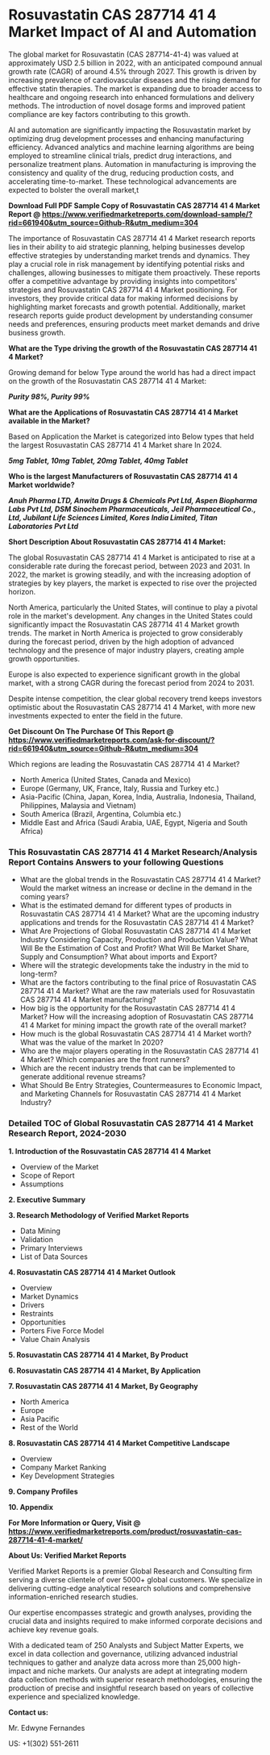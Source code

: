 <meta name="title" content="Global Rosuvastatin CAS 287714 41 4 Market Impact of AI and Automation"><meta name="description" content="The global market for Rosuvastatin (CAS 287714-41-4) was valued at approximately USD 2.5 billion in 2022, with an anticipated compound annual growth rate (CAGR) of aro"><meta name="title" content="Rosuvastatin CAS 287714 41 4 Market Size, Share, Scope, Trends, Growth, Opportunities, Analysis, Forecast"><h1>Rosuvastatin CAS 287714 41 4 Market Impact of AI and Automation</h1><p>The global market for Rosuvastatin (CAS 287714-41-4) was valued at approximately USD 2.5 billion in 2022, with an anticipated compound annual growth rate (CAGR) of around 4.5% through 2027. This growth is driven by increasing prevalence of cardiovascular diseases and the rising demand for effective statin therapies. The market is expanding due to broader access to healthcare and ongoing research into enhanced formulations and delivery methods. The introduction of novel dosage forms and improved patient compliance are key factors contributing to this growth.</p><p>AI and automation are significantly impacting the Rosuvastatin market by optimizing drug development processes and enhancing manufacturing efficiency. Advanced analytics and machine learning algorithms are being employed to streamline clinical trials, predict drug interactions, and personalize treatment plans. Automation in manufacturing is improving the consistency and quality of the drug, reducing production costs, and accelerating time-to-market. These technological advancements are expected to bolster the overall market,t</p><p id="" class=""><strong>Download Full PDF Sample Copy of Rosuvastatin CAS 287714 41 4 Market Report @ <a href="https://www.verifiedmarketreports.com/download-sample/?rid=661940&utm_source=Github-R&utm_medium=304" target="_blank">https://www.verifiedmarketreports.com/download-sample/?rid=661940&utm_source=Github-R&utm_medium=304</a></strong></p><p>The importance of&nbsp;Rosuvastatin CAS 287714 41 4 Market research reports lies in their ability to aid strategic planning, helping businesses develop effective strategies by understanding market trends and dynamics. They play a crucial role in risk management by identifying potential risks and challenges, allowing businesses to mitigate them proactively. These reports offer a competitive advantage by providing insights into competitors' strategies and Rosuvastatin CAS 287714 41 4 Market positioning. For investors, they provide critical data for making informed decisions by highlighting market forecasts and growth potential. Additionally, market research reports guide product development by understanding consumer needs and preferences, ensuring products meet market demands and drive business growth.</p><p><strong>What are the&nbsp;Type driving the growth of the Rosuvastatin CAS 287714 41 4 Market?</strong></p><p id="" class="">Growing demand for below Type around the world has had a direct impact on the growth of the Rosuvastatin CAS 287714 41 4 Market:</p><em><strong>Purity 98%, Purity 99%</strong></em></p><strong>What are the&nbsp;Applications&nbsp;of Rosuvastatin CAS 287714 41 4 Market available in the Market?</strong></p><p id="" class="">Based on Application the Market is categorized into Below types that held the largest Rosuvastatin CAS 287714 41 4 Market share In 2024.</p><em><strong>5mg Tablet, 10mg Tablet, 20mg Tablet, 40mg Tablet</strong></em></p><strong>Who is the largest Manufacturers of Rosuvastatin CAS 287714 41 4 Market worldwide?</strong></p><p><em><strong>Anuh Pharma LTD, Anwita Drugs & Chemicals Pvt Ltd, Aspen Biopharma Labs Pvt Ltd, DSM Sinochem Pharmaceuticals, Jeil Pharmaceutical Co., Ltd, Jubilant Life Sciences Limited, Kores India Limited, Titan Laboratories Pvt Ltd</strong></em></p><p id="" class=""><strong>Short Description About Rosuvastatin CAS 287714 41 4 Market:</strong></p><p>The global Rosuvastatin CAS 287714 41 4 Market is anticipated to rise at a considerable rate during the forecast period, between 2023 and 2031. In 2022, the market is growing steadily, and with the increasing adoption of strategies by key players, the market is expected to rise over the projected horizon.</p><p>North America, particularly the United States, will continue to play a pivotal role in the market's development. Any changes in the United States could significantly impact the Rosuvastatin CAS 287714 41 4 Market growth trends. The market in North America is projected to grow considerably during the forecast period, driven by the high adoption of advanced technology and the presence of major industry players, creating ample growth opportunities.</p><p>Europe is also expected to experience significant growth in the global market, with a strong CAGR during the forecast period from 2024 to 2031.</p><p>Despite intense competition, the clear global recovery trend keeps investors optimistic about the Rosuvastatin CAS 287714 41 4 Market, with more new investments expected to enter the field in the future.</p><p id="" class=""><strong>Get Discount On The Purchase Of This Report @ <a href="https://www.verifiedmarketreports.com/ask-for-discount/?rid=661940&utm_source=Github-R&utm_medium=304" target="_blank">https://www.verifiedmarketreports.com/ask-for-discount/?rid=661940&utm_source=Github-R&utm_medium=304</a></strong></p>Which regions are leading the Rosuvastatin CAS 287714 41 4 Market?</p><ul><li>North America (United States, Canada and Mexico)</li><li>Europe (Germany, UK, France, Italy, Russia and Turkey etc.)</li><li>Asia-Pacific (China, Japan, Korea, India, Australia, Indonesia, Thailand, Philippines, Malaysia and Vietnam)</li><li>South America (Brazil, Argentina, Columbia etc.)</li><li>Middle East and Africa (Saudi Arabia, UAE, Egypt, Nigeria and South Africa)</li></ul><h3 id="" class="">This Rosuvastatin CAS 287714 41 4 Market Research/Analysis Report Contains Answers to your following Questions</h3><ul><li>What are the global trends in the Rosuvastatin CAS 287714 41 4 Market? Would the market witness an increase or decline in the demand in the coming years?</li><li>What is the estimated demand for different types of products in Rosuvastatin CAS 287714 41 4 Market? What are the upcoming industry applications and trends for the Rosuvastatin CAS 287714 41 4 Market?</li><li>What Are Projections of Global Rosuvastatin CAS 287714 41 4 Market Industry Considering Capacity, Production and Production Value? What Will Be the Estimation of Cost and Profit? What Will Be Market Share, Supply and Consumption? What about imports and Export?</li><li>Where will the strategic developments take the industry in the mid to long-term?</li><li>What are the factors contributing to the final price of Rosuvastatin CAS 287714 41 4 Market? What are the raw materials used for Rosuvastatin CAS 287714 41 4 Market manufacturing?</li><li>How big is the opportunity for the Rosuvastatin CAS 287714 41 4 Market? How will the increasing adoption of Rosuvastatin CAS 287714 41 4 Market for mining impact the growth rate of the overall market?</li><li>How much is the global Rosuvastatin CAS 287714 41 4 Market worth? What was the value of the market In 2020?</li><li>Who are the major players operating in the Rosuvastatin CAS 287714 41 4 Market? Which companies are the front runners?</li><li>Which are the recent industry trends that can be implemented to generate additional revenue streams?</li><li>What Should Be Entry Strategies, Countermeasures to Economic Impact, and Marketing Channels for Rosuvastatin CAS 287714 41 4 Market Industry?</li></ul><h3 id="" class="">Detailed TOC of Global Rosuvastatin CAS 287714 41 4 Market Research Report, 2024-2030</h3><p id="" class=""><strong>1. Introduction of the Rosuvastatin CAS 287714 41 4 Market</strong></p><ul><li>Overview of the Market</li><li>Scope of Report</li><li>Assumptions</li></ul><p id="" class=""><strong>2. Executive Summary</strong></p><p id="" class=""><strong>3. Research Methodology of Verified Market Reports</strong></p><ul><li>Data Mining</li><li>Validation</li><li>Primary Interviews</li><li>List of Data Sources</li></ul><p id="" class=""><strong>4. Rosuvastatin CAS 287714 41 4 Market Outlook</strong></p><ul><li>Overview</li><li>Market Dynamics</li><li>Drivers</li><li>Restraints</li><li>Opportunities</li><li>Porters Five Force Model</li><li>Value Chain Analysis</li></ul><p id="" class=""><strong>5. Rosuvastatin CAS 287714 41 4 Market, By Product</strong></p><p id="" class=""><strong>6. Rosuvastatin CAS 287714 41 4 Market, By Application</strong></p><p id="" class=""><strong>7. Rosuvastatin CAS 287714 41 4 Market, By Geography</strong></p><ul><li>North America</li><li>Europe</li><li>Asia Pacific</li><li>Rest of the World</li></ul><p id="" class=""><strong>8. Rosuvastatin CAS 287714 41 4 Market Competitive Landscape</strong></p><ul><li>Overview</li><li>Company Market Ranking</li><li>Key Development Strategies</li></ul><p id="" class=""><strong>9. Company Profiles</strong></p><p id="" class=""><strong>10. Appendix</strong></p><p id="" class=""><strong>For More Information or Query, Visit @ <a href="https://www.verifiedmarketreports.com/product/rosuvastatin-cas-287714-41-4-market/" target="_blank">https://www.verifiedmarketreports.com/product/rosuvastatin-cas-287714-41-4-market/</a></strong></p><p id="" class=""><strong>About Us: Verified Market Reports</strong></p><p id="" class="">Verified Market Reports is a premier Global Research and Consulting firm serving a diverse clientele of over 5000+ global customers. We specialize in delivering cutting-edge analytical research solutions and comprehensive information-enriched research studies.</p><p id="" class="">Our expertise encompasses strategic and growth analyses, providing the crucial data and insights required to make informed corporate decisions and achieve key revenue goals.</p><p id="" class="">With a dedicated team of 250 Analysts and Subject Matter Experts, we excel in data collection and governance, utilizing advanced industrial techniques to gather and analyze data across more than 25,000 high-impact and niche markets. Our analysts are adept at integrating modern data collection methods with superior research methodologies, ensuring the production of precise and insightful research based on years of collective experience and specialized knowledge.</p><p id="" class=""><strong>Contact us:</strong></p><p id="" class="">Mr. Edwyne Fernandes</p><p id="" class="">US: +1(302) 551-2611</p>